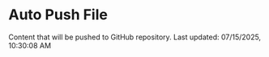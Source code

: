 # Auto Push File

Content that will be pushed to GitHub repository.
Last updated: 07/15/2025, 10:30:08 AM